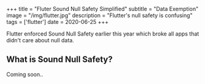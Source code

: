 +++
title = "Fluter Sound Null Safety Simplified"
subtitle = "Data Exemption"
image = "/img/flutter.jpg"
description = "Flutter's null safety is confusing"
tags = ['flutter']
date = 2020-06-25
+++

Flutter enforced Sound Null Safety earlier this year which broke all apps that didn't care about null data. 

## What is Sound Null Safety?

Coming soon..


